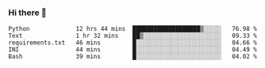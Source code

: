 ### Hi there 👋

<!--START_SECTION:waka-->
```text
Python             12 hrs 44 mins  ███████████████████▒░░░░░   76.98 % 
Text               1 hr 32 mins    ██▒░░░░░░░░░░░░░░░░░░░░░░   09.33 % 
requirements.txt   46 mins         █░░░░░░░░░░░░░░░░░░░░░░░░   04.66 % 
INI                44 mins         █░░░░░░░░░░░░░░░░░░░░░░░░   04.49 % 
Bash               39 mins         █░░░░░░░░░░░░░░░░░░░░░░░░   04.02 % 
```
<!--END_SECTION:waka-->

<!--
**arlenxuzj/arlenxuzj** is a ✨ _special_ ✨ repository because its `README.md` (this file) appears on your GitHub profile.

Here are some ideas to get you started:

- 🔭 I’m currently working on ...
- 🌱 I’m currently learning ...
- 👯 I’m looking to collaborate on ...
- 🤔 I’m looking for help with ...
- 💬 Ask me about ...
- 📫 How to reach me: ...
- 😄 Pronouns: ...
- ⚡ Fun fact: ...
-->
